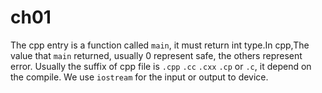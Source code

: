 # ch01

The cpp entry is a function called `main`, it must return int type.In cpp,The value that `main` returned, usually 0 represent safe, the others represent error.
Usually the suffix of cpp file is `.cpp` `.cc` `.cxx` `.cp` or `.c`, it depend on the compile.
We use `iostream` for the input or output to device.
